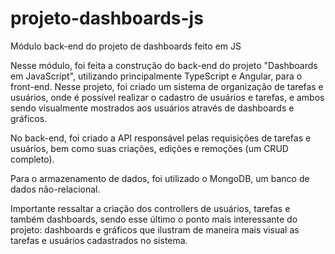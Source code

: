 ﻿# projeto-dashboards-js
Módulo back-end do projeto de dashboards feito em JS

Nesse módulo, foi feita a construção do back-end do projeto "Dashboards em JavaScript", utilizando principalmente TypeScript e Angular, para o front-end. Nesse projeto, foi criado um sistema de organização de tarefas e usuários, onde é possível realizar o cadastro de usuários e tarefas, e ambos sendo visualmente mostrados aos usuários através de dashboards e gráficos.

No back-end, foi criado a API responsável pelas requisições de tarefas e usuários, bem como suas criações, edições e remoções (um CRUD completo). 

Para o armazenamento de dados, foi utilizado o MongoDB, um banco de dados não-relacional.

Importante ressaltar a criação dos controllers de usuários, tarefas e também dashboards, sendo esse último o ponto mais interessante do projeto: dashboards e gráficos que ilustram de maneira mais visual as tarefas e usuários cadastrados no sistema.
